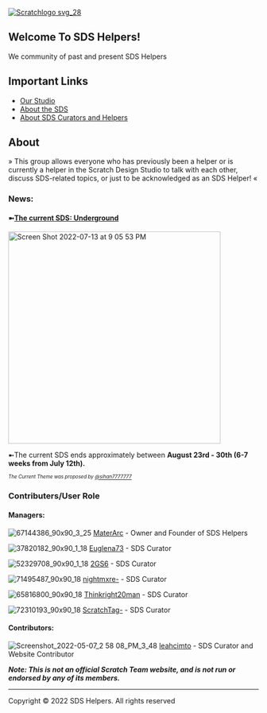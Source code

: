<link rel="icon" href="PATH/TO/Screenshot 2022-05-07 4.33.45 PM (1).png" type="image/x-icon">

[![Scratchlogo svg_28](https://user-images.githubusercontent.com/105017592/167304570-fc95ce77-370a-4cb7-836d-cca53dbeca7d.png)](https://scratch.mit.edu/studios/31464146)




## Welcome To SDS Helpers! 

We community of past and present SDS Helpers

## Important Links
- [Our Studio](https://scratch.mit.edu/studios/31464146/)
- [About the SDS](https://en.scratch-wiki.info/wiki/Scratch_Design_Studio)
- [About SDS Curators and Helpers](https://en.scratch-wiki.info/wiki/Scratch_Design_Studio_Curator)
 
## About
» This group allows everyone who has previously been a helper or is currently a helper in the Scratch Design Studio to talk with each other, discuss SDS-related topics, or just to be acknowledged as an SDS Helper! «

### News: 


#### ➼[The current SDS: Underground](https://scratch.mit.edu/studios/31865836)

[<img width="427" alt="Screen Shot 2022-07-13 at 9 05 53 PM" src="https://user-images.githubusercontent.com/105017592/178863332-91948b7e-05b7-43b6-9294-a87bda79f61b.png">](https://scratch.mit.edu/studios/31865836/)





➼The current SDS ends approximately between **August 23rd - 30th (6-7 weeks from July 12th).**

<sub><sub>*The Current Theme was proposed by [@sihan7777777](https://scratch.mit.edu/users/sihan7777777/)*</sub></sub>




### Contributers/User Role

#### Managers:
![67144386_90x90_3_25](https://user-images.githubusercontent.com/105017592/167263100-f1f1616e-ae8e-4cfc-9305-c20c138960f0.png)
[MaterArc](https://scratch.mit.edu/users/MaterArc/) - Owner and Founder of SDS Helpers

![37820182_90x90_1_18](https://user-images.githubusercontent.com/105017592/167263193-a21a6309-cdfc-4d9b-9250-be0c50fbf6c2.jpeg)
[Euglena73](https://scratch.mit.edu/users/Euglena73/) - SDS Curator

![52329708_90x90_1_18](https://user-images.githubusercontent.com/105017592/167263305-dc80f88e-70a3-4f54-a745-e707179fd1a1.jpeg)
[2GS6](https://scratch.mit.edu/users/2GS6/) - SDS Curator

![71495487_90x90_18](https://user-images.githubusercontent.com/105017592/167267906-7b74e986-a716-45b8-9f77-534298f5c250.jpeg)
[nightmxre-](https://scratch.mit.edu/users/nightmxre-) - SDS Curator

![65816800_90x90_18](https://user-images.githubusercontent.com/105017592/167267969-a43ebb12-c970-416d-ad42-79d2a2062932.gif)
[Thinkright20man](https://scratch.mit.edu/users/Thinkright20man/) - SDS Curator

![72310193_90x90_18](https://user-images.githubusercontent.com/105017592/167268036-fe2ab9dc-2c9d-427e-9ae3-629d3c407334.png)
[ScratchTag-](https://scratch.mit.edu/users/ScratchTag-/)  - SDS Curator


#### Contributors:

![Screenshot_2022-05-07_2 58 08_PM_3_48](https://user-images.githubusercontent.com/105017592/167268269-83ba2365-8beb-4c50-936a-947de93dde97.png)
[leahcimto](https://scratch.mit.edu/users/leahcimto/) - SDS Curator and Website Contributor


***Note: This is not an official Scratch Team website, and is not run or endorsed by any of its members.***

-------------------------------------------------
Copyright © 2022 SDS Helpers. All rights reserved

